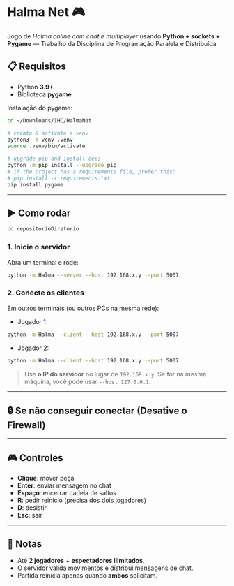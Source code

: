 # Halma Net 🎮

Jogo de *Halma online com chat e multiplayer* usando **Python + sockets + Pygame** — Trabalho da Disciplina de Programação Paralela e Distribuída

## 📋 Requisitos

* Python **3.9+**
* Biblioteca **pygame**

Instalação do pygame:

```bash
cd ~/Downloads/IHC/HalmaNet

# create & activate a venv
python3 -m venv .venv
source .venv/bin/activate

# upgrade pip and install deps
python -m pip install --upgrade pip
# if the project has a requirements file, prefer this:
# pip install -r requirements.txt
pip install pygame

```

---

## ▶️ Como rodar

```bash
cd repositorioDiretorio
```

### 1. Inicie o servidor

Abra um terminal e rode:

```bash
python -m Halma --server --host 192.168.x.y --port 5007
```

### 2. Conecte os clientes

Em outros terminais (ou outros PCs na mesma rede):

* Jogador 1:

```bash
python -m Halma --client --host 192.168.x.y --port 5007
```

* Jogador 2:

```bash
python -m Halma --client --host 192.168.x.y --port 5007
```

> Use **o IP do servidor** no lugar de `192.168.x.y`.
> Se for na mesma máquina, você pode usar `--host 127.0.0.1`.

---

## 🔒 Se não conseguir conectar (Desative o Firewall)

---

## 🎮 Controles

* **Clique**: mover peça
* **Enter**: enviar mensagem no chat
* **Espaço**: encerrar cadeia de saltos
* **R**: pedir reinício (precisa dos dois jogadores)
* **D**: desistir
* **Esc**: sair

---

## 👥 Notas

* Até **2 jogadores** + **espectadores ilimitados**.
* O servidor valida movimentos e distribui mensagens de chat.
* Partida reinicia apenas quando **ambos** solicitam.
